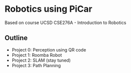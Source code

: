 # Robotics using PiCar
Based on course UCSD CSE276A - Introduction to Robotics
## Outline
- Project 0: Perception using QR code
- Project 1: Roomba Robot
- Project 2: SLAM (stay tuned)
- Project 3: Path Planning
